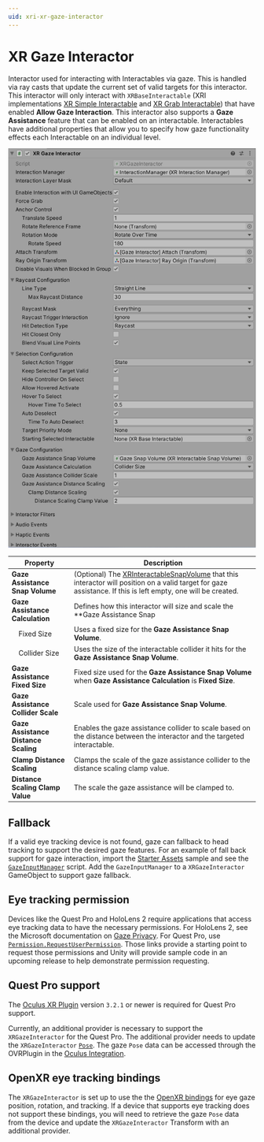 ```yaml
---
uid: xri-xr-gaze-interactor
---
```

# XR Gaze Interactor

Interactor used for interacting with Interactables via gaze. This is handled via ray casts that update the current set of valid targets for this interactor. This interactor will only interact with `XRBaseInteractable` (XRI implementations [XR Simple Interactable](xr-simple-interactable.md) and [XR Grab Interactable](xr-grab-interactable.md)) that have enabled **Allow Gaze Interaction**. This interactor also supports a **Gaze Assistance** feature that can be enabled on an interactable. Interactables have additional properties that allow you to specify how gaze functionality effects each Interactable on an individual level. 

![XRGazeInteractor component](images/xr-gaze-interactor.png)

| **Property** | **Description** |
|---|---|
| **Gaze Assistance Snap Volume** | (Optional) The [XRInteractableSnapVolume](xr-interactable-snap-volume.md) that this interactor will position on a valid target for gaze assistance. If this is left empty, one will be created. |
| **Gaze Assistance Calculation** | Defines how this interactor will size and scale the **Gaze Assistance Snap |
| &emsp;Fixed Size | Uses a fixed size for the **Gaze Assistance Snap Volume**. |
| &emsp;Collider Size | Uses the size of the interactable collider it hits for the **Gaze Assistance Snap Volume**. |
| **Gaze Assistance Fixed Size** | Fixed size used for the **Gaze Assistance Snap Volume** when **Gaze Assistance Calculation** is **Fixed Size**. |
| **Gaze Assistance Collider Scale** | Scale used for **Gaze Assistance Snap Volume**. |
| **Gaze Assistance Distance Scaling** | Enables the gaze assistance collider to scale based on the distance between the interactor and the targeted interactable. |
| **Clamp Distance Scaling** | Clamps the scale of the gaze assistance collider to the distance scaling clamp value. |
| **Distance Scaling Clamp Value** | The scale the gaze assistance will be clamped to. |

## Fallback

If a valid eye tracking device is not found, gaze can fallback to head tracking to support the desired gaze features. For an example of fall back support for gaze interaction, import the [Starter Assets](samples-starter-assets.md) sample and see the [`GazeInputManager`](samples-starter-assets.md#scripts) script. Add the `GazeInputManager` to a `XRGazeInteractor` GameObject to support gaze fallback.

## Eye tracking permission

Devices like the Quest Pro and HoloLens 2 require applications that access eye tracking data to have the necessary permissions. For HoloLens 2, see the Microsoft documentation on [Gaze Privacy](https://learn.microsoft.com/en-us/windows/apps/design/input/gaze-interactions#privacy). For Quest Pro, use [`Permission.RequestUserPermission`](https://docs.unity3d.com/ScriptReference/Android.Permission.RequestUserPermission.html). Those links provide a starting point to request those permissions and Unity will provide sample code in an upcoming release to help demonstrate permission requesting.

## Quest Pro support

The [Oculus XR Plugin](https://docs.unity3d.com/Manual/com.unity.xr.oculus.html) version `3.2.1` or newer is required for Quest Pro support.

Currently, an additional provider is necessary to support the `XRGazeInteractor` for the Quest Pro. The additional provider needs to update the `XRGazeInteractor` [`Pose`](https://docs.unity3d.com/ScriptReference/Pose.html). The gaze `Pose` data can be accessed through the OVRPlugin in the [Oculus Integration](https://assetstore.unity.com/packages/tools/integration/oculus-integration-82022).

## OpenXR eye tracking bindings

The `XRGazeInteractor` is set up to use the the [OpenXR bindings](https://docs.unity3d.com/Packages/com.unity.xr.openxr@latest/index.html?subfolder=/manual/features/eyegazeinteraction.html) for eye gaze position, rotation, and tracking. If a device that supports eye tracking does not support these bindings, you will need to retrieve the gaze `Pose` data from the device and update the `XRGazeInteractor` Transform with an additional provider.